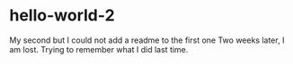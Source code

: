 # hello-world-2
My second but I could not add a readme to the first one
Two weeks later, I am lost. Trying to remember what I did last time.
